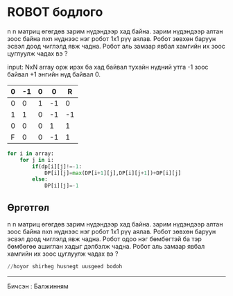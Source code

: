 # ROBOT бодлого

n n матриц өгөгдөв зарим нүдэндээр хад байна. зарим нүдэндээр алтан зоос байна nxn нүднээс нэг робот 1x1 рүү аялав. Робот зөвхөн баруун эсвэл доод чиглэлд явж чадна. Робот аль замаар явбал хамгийн их зоос цуглуулж чадах вэ ? 

input: NxN array орж ирэх ба хад байвал тухайн нүдний утга -1 зоос байвал +1 энгийн нүд байвал 0.

| 0 | -1 | 0 | 0 | R |
| --- | --- | --- | --- | --- |
| 0 | 0 | 1 | -1 | 0 |
| 1 | 1 | 0 | -1 | -1 |
| 0 | 0 | 0 | 1 | 1 |
| F | 0 | 0 | -1 | 1 |


```python
for i in array:
	for j in i:
		if(dp[i][j]!=-1:
			DP[i][j]=max(DP[i+1][j],DP[i][j+1])+DP[i][j]
		else:
			DP[i][j]=-1
```

## Өргөтгөл

n n матриц өгөгдөв зарим нүдэндээр хад байна. зарим нүдэндээр алтан зоос байна nxn нүднээс нэг робот 1x1 рүү аялав. Робот зөвхөн баруун эсвэл доод чиглэлд явж чадна. Робот одоо нэг бөмбөгтэй ба тэр бөмбөгөө ашиглан хадыг дэлбэлж чадна. Робот аль замаар явбал хамгийн их зоос цуглуулж чадах вэ ? 

```python
//hoyor shirheg husnegt uusgeed bodoh
```
-------------------------------------------------------------------------------------------------------------------------------------------------------------------
Бичсэн : Балжинням
